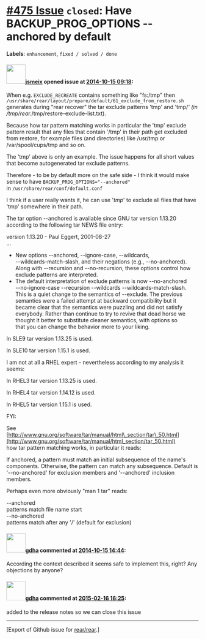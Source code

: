[\#475 Issue](https://github.com/rear/rear/issues/475) `closed`: Have BACKUP\_PROG\_OPTIONS --anchored by default
=================================================================================================================

**Labels**: `enhancement`, `fixed / solved / done`

#### <img src="https://avatars.githubusercontent.com/u/1788608?u=925fc54e2ce01551392622446ece427f51e2f0ce&v=4" width="50">[jsmeix](https://github.com/jsmeix) opened issue at [2014-10-15 09:18](https://github.com/rear/rear/issues/475):

When e.g. `EXCLUDE_RECREATE` contains something like "fs:/tmp" then  
`/usr/share/rear/layout/prepare/default/61_exclude_from_restore.sh`  
generates during "rear recover" the tar exclude patterns 'tmp' and
'tmp/*' (in /tmp/rear.*/tmp/restore-exclude-list.txt).

Because how tar pattern matching works in particular the 'tmp' exclude
pattern result that any files that contain '/tmp' in their path get
excluded from restore, for example files (and directories) like /usr/tmp
or /var/spool/cups/tmp and so on.

The 'tmp' above is only an example. The issue happens for all short
values that become autogenerated tar exclude patterns.

Therefore - to be by default more on the safe side - I think it would
make sense to have `BACKUP_PROG_OPTIONS="--anchored"`  
in `/usr/share/rear/conf/default.conf`

I think if a user really wants it, he can use '*tmp*' to exclude all
files that have 'tmp' somewhere in their path.

The tar option --anchored is available since GNU tar version 1.13.20
according to the following tar NEWS file entry:

version 1.13.20 - Paul Eggert, 2001-08-27  
...

-   New options --anchored, --ignore-case, --wildcards,  
    --wildcards-match-slash, and their negations (e.g.,
    --no-anchored).  
    Along with --recursion and --no-recursion, these options control
    how  
    exclude patterns are interpreted.
-   The default interpretation of exclude patterns is now
    --no-anchored  
    --no-ignore-case --recursion --wildcards --wildcards-match-slash.  
    This is a quiet change to the semantics of --exclude. The previous  
    semantics were a failed attempt at backward compatibility but it  
    became clear that the semantics were puzzling and did not satisfy  
    everybody. Rather than continue to try to revive that dead horse
    we  
    thought it better to substitute cleaner semantics, with options so  
    that you can change the behavior more to your liking.

In SLE9 tar version 1.13.25 is used.

In SLE10 tar version 1.15.1 is used.

I am not at all a RHEL expert - nevertheless according to my analysis it
seems:

In RHEL3 tar version 1.13.25 is used.

In RHEL4 tar version 1.14.12 is used.

In RHEL5 tar version 1.15.1 is used.

FYI:

See  
[http://www.gnu.org/software/tar/manual/html\_section/tar\_50.html](http://www.gnu.org/software/tar/manual/html_section/tar_50.html)  
how tar pattern matching works, in particular it reads:

If anchored, a pattern must match an initial subsequence of the name's
components. Otherwise, the pattern can match any subsequence. Default is
'--no-anchored' for exclusion members and '--anchored' inclusion
members.

Perhaps even more obviously "man 1 tar" reads:

--anchored  
patterns match file name start  
--no-anchored  
patterns match after any '/' (default for exclusion)

#### <img src="https://avatars.githubusercontent.com/u/888633?u=cdaeb31efcc0048d3619651aa18dd4b76e636b21&v=4" width="50">[gdha](https://github.com/gdha) commented at [2014-10-15 14:44](https://github.com/rear/rear/issues/475#issuecomment-59216538):

According the context described it seems safe to implement this, right?
Any objections by anyone?

#### <img src="https://avatars.githubusercontent.com/u/888633?u=cdaeb31efcc0048d3619651aa18dd4b76e636b21&v=4" width="50">[gdha](https://github.com/gdha) commented at [2015-02-16 16:25](https://github.com/rear/rear/issues/475#issuecomment-74534114):

added to the release notes so we can close this issue

------------------------------------------------------------------------

\[Export of Github issue for
[rear/rear](https://github.com/rear/rear).\]
